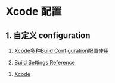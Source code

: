 # Xcode 配置

## 1. 自定义 configuration

1. [Xcode多种Build Configuration配置使用](https://www.jianshu.com/p/51a2bbe877aa)

2. [Build Settings Reference](https://developer.apple.com/documentation/xcode/build-settings-reference)

3. [Xcode](https://developer.apple.com/documentation/xcode)

